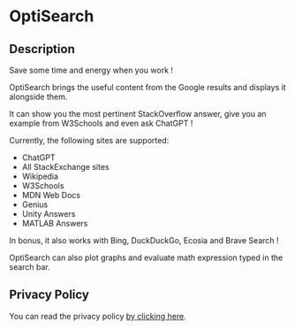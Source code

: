 # OptiSearch

## Description
Save some time and energy when you work !

OptiSearch brings the useful content from the Google results and displays it alongside them.

It can show you the most pertinent StackOverflow answer, give you an example from W3Schools and even ask ChatGPT ! 

Currently, the following sites are supported:
- ChatGPT
- All StackExchange sites
- Wikipedia
- W3Schools
- MDN Web Docs
- Genius
- Unity Answers
- MATLAB Answers

In bonus, it also works with Bing, DuckDuckGo, Ecosia and Brave Search !

OptiSearch can also plot graphs and evaluate math expression typed in the search bar.

## Privacy Policy
You can read the privacy policy [by clicking here](./privacy.html).
